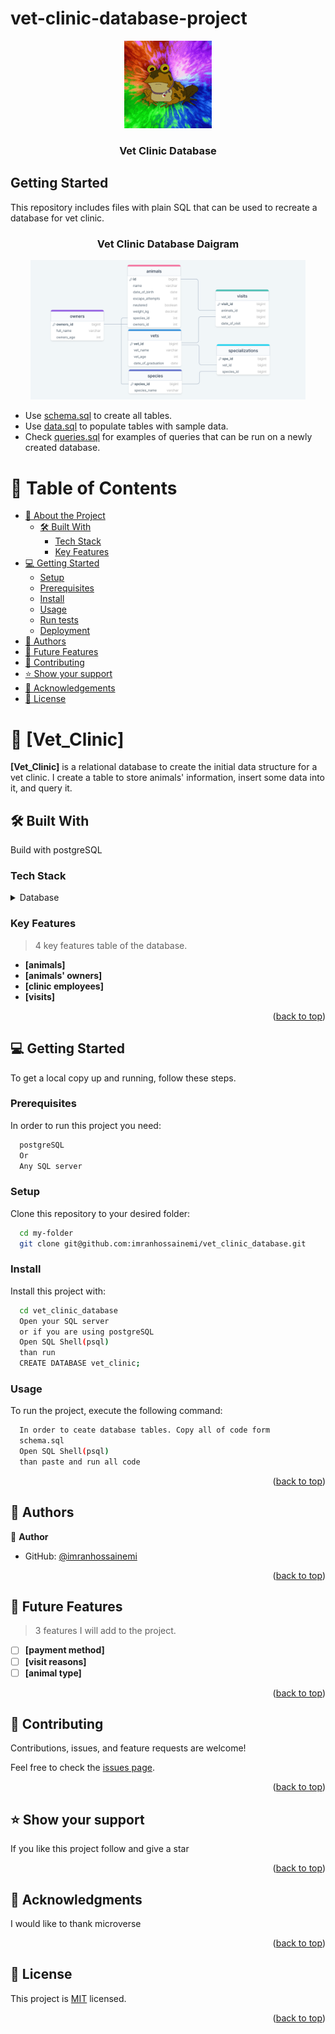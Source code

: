 # vet-clinic-database-project

<div align="center">
  <!-- You are encouraged to replace this logo with your own! Otherwise you can also remove it. -->
  <img src="200w.gif" alt="logo" width="140"  height="auto" />
  <br/>

  <h3><b>Vet Clinic Database</b></h3>

</div>

## Getting Started

This repository includes files with plain SQL that can be used to recreate a database for vet clinic.

<div align="center">
<h3><b>Vet Clinic Database Daigram</b></h3>
<img src="vet_clinic_DrawSQL.png" alt="daigram" width="440"  height="auto" />
</div>

- Use [schema.sql](./schema.sql) to create all tables.
- Use [data.sql](./data.sql) to populate tables with sample data.
- Check [queries.sql](./queries.sql) for examples of queries that can be run on a newly created database.

<a name="readme-top"></a>

<!--
HOW TO USE:
This is an example of how you may give instructions on setting up your project locally.

Modify this file to match your project and remove sections that don't apply.

REQUIRED SECTIONS:
- Table of Contents
- About the Project
  - Built With
  - Live Demo
- Getting Started
- Authors
- Future Features
- Contributing
- Show your support
- Acknowledgements
- License

After you're finished please remove all the comments and instructions!
-->

<!-- TABLE OF CONTENTS -->

# 📗 Table of Contents

- [📖 About the Project](#about-project)
  - [🛠 Built With](#built-with)
    - [Tech Stack](#tech-stack)
    - [Key Features](#key-features)
- [💻 Getting Started](#getting-started)
  - [Setup](#setup)
  - [Prerequisites](#prerequisites)
  - [Install](#install)
  - [Usage](#usage)
  - [Run tests](#run-tests)
  - [Deployment](#triangular_flag_on_post-deployment)
- [👥 Authors](#authors)
- [🔭 Future Features](#future-features)
- [🤝 Contributing](#contributing)
- [⭐️ Show your support](#support)
- [🙏 Acknowledgements](#acknowledgements)
- [📝 License](#license)

<!-- PROJECT DESCRIPTION -->

# 📖 [Vet_Clinic] <a name="about-project"></a>

**[Vet_Clinic]** is a relational database to create the initial data structure for a vet clinic. I create a table to store animals' information, insert some data into it, and query it.

## 🛠 Built With <a name="built-with"></a>

Build with postgreSQL

### Tech Stack <a name="tech-stack"></a>

<details>

<summary>Database</summary>
  <ul>
    <li><a href="https://www.postgresql.org/">PostgreSQL</a></li>
  </ul>
</details>

<!-- Features -->

### Key Features <a name="key-features"></a>

> 4 key features table of the database.

- **[animals]**
- **[animals' owners]**
- **[clinic employees]**
- **[visits]**

<p align="right">(<a href="#readme-top">back to top</a>)</p>

<!-- GETTING STARTED -->

## 💻 Getting Started <a name="getting-started"></a>

To get a local copy up and running, follow these steps.

### Prerequisites

In order to run this project you need:

<!--
Example command:

```sh
 gem install rails
```
 -->

```sh
  postgreSQL
  Or
  Any SQL server
```

### Setup

Clone this repository to your desired folder:

```sh
  cd my-folder
  git clone git@github.com:imranhossainemi/vet_clinic_database.git
```

### Install

Install this project with:

```sh
  cd vet_clinic_database
  Open your SQL server
  or if you are using postgreSQL
  Open SQL Shell(psql)
  than run
  CREATE DATABASE vet_clinic;
```

### Usage

To run the project, execute the following command:

```sh
  In order to ceate database tables. Copy all of code form
  schema.sql
  Open SQL Shell(psql)
  than paste and run all code
```

<!-- ### Run tests

To run tests, run the following command:

<!--
Example command:

```sh
  bin/rails test test/models/article_test.rb
```
--->
<!--
### Deployment

You can deploy this project using:

<!--
Example:

```sh

```
 -->

<p align="right">(<a href="#readme-top">back to top</a>)</p>

<!-- AUTHORS -->

## 👥 Authors <a name="authors"></a>

👤 **Author**

- GitHub: [@imranhossainemi](https://github.com/imranhossainemi)
<!-- - Twitter: [@twitterhandle](https://twitter.com/twitterhandle)
- LinkedIn: [LinkedIn](https://linkedin.com/in/linkedinhandle)

👤 **Author2**

- GitHub: [@githubhandle](https://github.com/githubhandle)
- Twitter: [@twitterhandle](https://twitter.com/twitterhandle)
- LinkedIn: [LinkedIn](https://linkedin.com/in/linkedinhandle) -->

<p align="right">(<a href="#readme-top">back to top</a>)</p>

<!-- FUTURE FEATURES -->

## 🔭 Future Features <a name="future-features"></a>

> 3 features I will add to the project.

- [ ] **[payment method]**
- [ ] **[visit reasons]**
- [ ] **[animal type]**

<p align="right">(<a href="#readme-top">back to top</a>)</p>

<!-- CONTRIBUTING -->

## 🤝 Contributing <a name="contributing"></a>

Contributions, issues, and feature requests are welcome!

Feel free to check the [issues page](../../issues/).

<p align="right">(<a href="#readme-top">back to top</a>)</p>

<!-- SUPPORT -->

## ⭐️ Show your support <a name="support"></a>

>

If you like this project follow and give a star

<p align="right">(<a href="#readme-top">back to top</a>)</p>

<!-- ACKNOWLEDGEMENTS -->

## 🙏 Acknowledgments <a name="acknowledgements"></a>

I would like to thank microverse

<p align="right">(<a href="#readme-top">back to top</a>)</p>

<!-- FAQ (optional) -->
<!--
## ❓ FAQ <a name="faq"></a>

> Add at least 2 questions new developers would ask when they decide to use your project.

- **[Question_1]**

  - [Answer_1]

- **[Question_2]**

  - [Answer_2]

<p align="right">(<a href="#readme-top">back to top</a>)</p> -->

<!-- LICENSE -->

## 📝 License <a name="license"></a>

This project is [MIT](./LICENSE) licensed.

<p align="right">(<a href="#readme-top">back to top</a>)</p>
